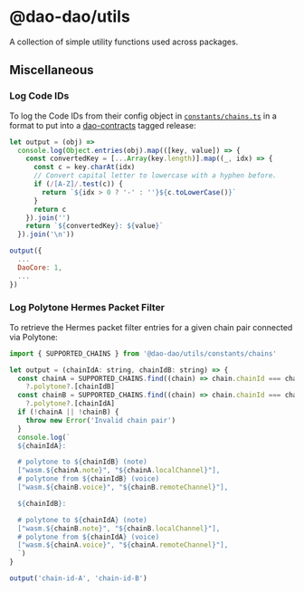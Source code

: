 # @dao-dao/utils

A collection of simple utility functions used across packages.

## Miscellaneous

### Log Code IDs

To log the Code IDs from their config object in
[`constants/chains.ts`](./constants/chains.ts) in a format to put into a
[dao-contracts](https://github.com/DA0-DA0/dao-contracts/releases) tagged
release:

```js
let output = (obj) =>
  console.log(Object.entries(obj).map(([key, value]) => {
    const convertedKey = [...Array(key.length)].map((_, idx) => {
      const c = key.charAt(idx)
      // Convert capital letter to lowercase with a hyphen before.
      if (/[A-Z]/.test(c)) {
        return `${idx > 0 ? '-' : ''}${c.toLowerCase()}`
      }
      return c
    }).join('')
    return `${convertedKey}: ${value}`
  }).join('\n'))

output({
  ...
  DaoCore: 1,
  ...
})
```

### Log Polytone Hermes Packet Filter

To retrieve the Hermes packet filter entries for a given chain pair connected
via Polytone:

```js
import { SUPPORTED_CHAINS } from '@dao-dao/utils/constants/chains'

let output = (chainIdA: string, chainIdB: string) => {
  const chainA = SUPPORTED_CHAINS.find((chain) => chain.chainId === chainIdA)
    ?.polytone?.[chainIdB]
  const chainB = SUPPORTED_CHAINS.find((chain) => chain.chainId === chainIdB)
    ?.polytone?.[chainIdA]
  if (!chainA || !chainB) {
    throw new Error('Invalid chain pair')
  }
  console.log(`
  ${chainIdA}:

  # polytone to ${chainIdB} (note)
  ["wasm.${chainA.note}", "${chainA.localChannel}"],
  # polytone from ${chainIdB} (voice)
  ["wasm.${chainB.voice}", "${chainB.remoteChannel}"],

  ${chainIdB}:

  # polytone to ${chainIdA} (note)
  ["wasm.${chainB.note}", "${chainB.localChannel}"],
  # polytone from ${chainIdA} (voice)
  ["wasm.${chainA.voice}", "${chainA.remoteChannel}"],
  `)
}

output('chain-id-A', 'chain-id-B')
```
